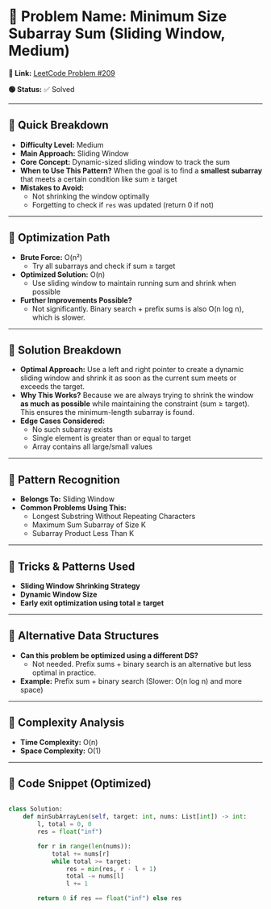 # 🔹 Problem Name: Minimum Size Subarray Sum (Sliding Window, Medium)

**🔗 Link:** [LeetCode Problem #209](https://leetcode.com/problems/minimum-size-subarray-sum/description/)

**🟢 Status:** ✅ Solved

---

## 🔹 Quick Breakdown

* **Difficulty Level:** Medium
* **Main Approach:** Sliding Window
* **Core Concept:** Dynamic-sized sliding window to track the sum
* **When to Use This Pattern?**
  When the goal is to find a **smallest subarray** that meets a certain condition like sum ≥ target
* **Mistakes to Avoid:**
  * Not shrinking the window optimally
  * Forgetting to check if `res` was updated (return 0 if not)

---

## 🔹 Optimization Path

* **Brute Force:** O(n²)
  * Try all subarrays and check if sum ≥ target
* **Optimized Solution:** O(n)
  * Use sliding window to maintain running sum and shrink when possible
* **Further Improvements Possible?**
  * Not significantly. Binary search + prefix sums is also O(n log n), which is slower.

---

## 🔹 Solution Breakdown

* **Optimal Approach:**
  Use a left and right pointer to create a dynamic sliding window and shrink it as soon as the current sum meets or exceeds the target.
* **Why This Works?**
  Because we are always trying to shrink the window **as much as possible** while maintaining the constraint (sum ≥ target). This ensures the minimum-length subarray is found.
* **Edge Cases Considered:**
  * No such subarray exists
  * Single element is greater than or equal to target
  * Array contains all large/small values

---

## 🔹 Pattern Recognition

* **Belongs To:** Sliding Window
* **Common Problems Using This:**
  * Longest Substring Without Repeating Characters
  * Maximum Sum Subarray of Size K
  * Subarray Product Less Than K

---

## 🔹 Tricks & Patterns Used

* **Sliding Window Shrinking Strategy**
* **Dynamic Window Size**
* **Early exit optimization using total ≥ target**

---

## 🔹 Alternative Data Structures

* **Can this problem be optimized using a different DS?**
  * Not needed. Prefix sums + binary search is an alternative but less optimal in practice.
* **Example:** Prefix sum + binary search
  (Slower: O(n log n) and more space)

---

## 🔹 Complexity Analysis

* **Time Complexity:** O(n)
* **Space Complexity:** O(1)

---

## 🔹 Code Snippet (Optimized)

```python

class Solution:
    def minSubArrayLen(self, target: int, nums: List[int]) -> int:
        l, total = 0, 0
        res = float("inf")

        for r in range(len(nums)):
            total += nums[r]
            while total >= target:
                res = min(res, r - l + 1)
                total -= nums[l]
                l += 1

        return 0 if res == float("inf") else res

```
